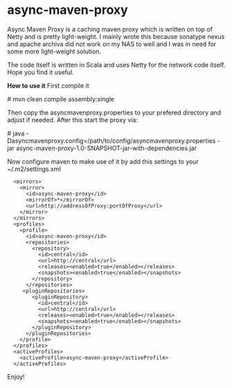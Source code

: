 async-maven-proxy
=================
Async Maven Proxy is a caching maven proxy which is written on top of Netty and is pretty light-weight.
I mainly wrote this because sonatype nexus and apache archiva did not work on my NAS to well and I was
in need for some more light-weight solution.

The code itself is written in Scala and uses Netty for the network code itself. Hope you find it
useful.

__How to use it__
First compile it

\# mvn clean compile assembly:single

Then copy the asyncmavenproxy.properties to your prefered directory and adjust if needed. After
this start the proxy via:

\# java -Dasyncmavenproxy.config=/path/to/config/asyncmavenproxy.properties -jar async-maven-proxy-1.0-SNAPSHOT-jar-with-dependencies.jar

Now configure maven to make use of it by add this settings to your ~/.m2/settings.xml

```
  <mirrors>
    <mirror>
      <id>async-maven-proxy</id>
      <mirrorOf>*</mirrorOf>
      <url>http://addressOfProxy:portOfProxy</url>
    </mirror>
  </mirrors>
  <profiles>
    <profile>
      <id>async-maven-proxy</id>
      <repositories>
        <repository>
          <id>central</id>
          <url>http://central</url>
          <releases><enabled>true</enabled></releases>
          <snapshots><enabled>true</enabled></snapshots>
        </repository>
      </repositories>
     <pluginRepositories>
        <pluginRepository>
          <id>central</id>
          <url>http://central</url>
          <releases><enabled>true</enabled></releases>
          <snapshots><enabled>true</enabled></snapshots>
        </pluginRepository>
      </pluginRepositories>
    </profile>
  </profiles>
  <activeProfiles>
    <activeProfile>async-maven-proxy</activeProfile>
  </activeProfiles>
```

Enjoy!